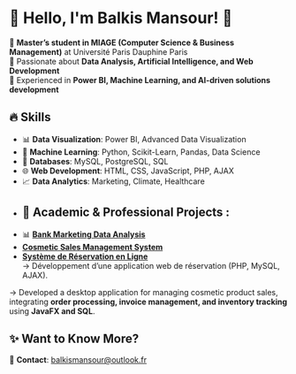 # 👋 Hello, I'm Balkis Mansour! 🚀  

🔹 **Master’s student in MIAGE (Computer Science & Business Management)** at Université Paris Dauphine Paris  
🔹 Passionate about **Data Analysis, Artificial Intelligence, and Web Development**  
🔹 Experienced in **Power BI, Machine Learning, and AI-driven solutions development**  

## 🔥 Skills  
- 📊 **Data Visualization**: Power BI, Advanced Data Visualization  
- 🤖 **Machine Learning**: Python, Scikit-Learn, Pandas, Data Science  
- 💾 **Databases**: MySQL, PostgreSQL, SQL  
- 🌐 **Web Development**: HTML, CSS, JavaScript, PHP, AJAX  
- 📈 **Data Analytics**: Marketing, Climate, Healthcare
- ## 📌 Academic & Professional Projects  :
- 📊 **[Bank Marketing Data Analysis](https://github.com/Balkis-code/Projet_ml_PowerBI)**
- **[Cosmetic Sales Management System](https://github.com/Balkis-code/Application_java_vente_cosmetics)**
- **[Système de Réservation en Ligne](https://github.com/Balkis-code/Syst-me-de-R-servation-en-Ligne)**  
→ Développement d’une application web de réservation (PHP, MySQL, AJAX).  

→ Developed a desktop application for managing cosmetic product sales, integrating **order processing, invoice management, and inventory tracking** using **JavaFX and SQL**.
## ✨ Want to Know More?  
📧 **Contact**: balkismansour@outlook.fr  
 


<!---
Balkis-code/Balkis-code is a ✨ special ✨ repository because its `README.md` (this file) appears on your GitHub profile.
You can click the Preview link to take a look at your changes.
--->
